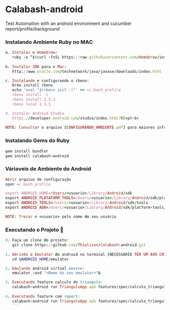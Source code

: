 # Calabash-android
Test Automation with an android environment and cucumber report/profile/background


### Instalando Ambiente Ruby no MAC

```ruby
a. Instalar o Homebrew:
   ruby -e “$(curl -fsSL https://raw.githubusercontent.com/Homebrew/install/master/install)”
   
b. Instalar JDK para o Mac:
   http://www.oracle.com/technetwork/java/javase/downloads/index.html

c. Instalando e configurando o rbenv:
   brew install rbenv
   echo 'eval "$(rbenv init -)"' >> ~/.bash_profile
   rbenv install -l
   rbenv install 2.3.1
   rbenv local 2.3.1

d. Instalar Android Studio
   https://developer.android.com/studio/index.html?hl=pt-br
      
NOTE: Consultar o arquivo [CONFIGURANDO_AMBIENTE.pdf] para maiores informações
```

### Instalando Gems do Ruby

```ruby
gem install bundler
gem install calabash-android
```

### Váriaveis de Ambiente do Android

```ruby
Abrir arquivo de configuração
open ~/.bash_profile

export ANDROID_HOME=/Users/<usuario>/Library/Android/sdk
export ANDROID_PLATAFORM_TOOLS=/Users/<usuario>/Library/Android/sdk/platform-tools
export ANDROID_TOOLS=/Users/<usuario>/Library/Android/sdk/tools
export ANDROID_ADB=/Users/<usuario>/Library/Android/sdk/platform-tools/adb

NOTE: Trocar o <usuario> pelo nome do seu usuário
```


### Executando o Projeto :dart:

```ruby
0. Faça um clone do projeto:
   git clone https://github.com/Thialison/Calabash-android.git
   
1. Abrindo o Emulator do android no terminal [NECESSÁRIO TER UM AVD CRIADO]:
   cd $ANDROID_HOME/emulator

2. Emulando android virtual device: 
   emulator -avd "<Nome do seu emulator>"&

3. Executando feature calculo de triangulo: 
   calabash-android run TrianguloApp.apk features/spec/calculo_triangulo.feature
   
4. Executando feature com report: 
   calabash-android run TrianguloApp.apk features/spec/calculo_triangulo.feature -p report
   ```
